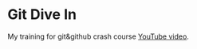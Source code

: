 # Git Dive In
My training for git&amp;github crash course [YouTube video](https://www.youtube.com/watch?v=ulQA5tjJark).
